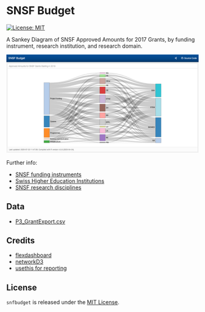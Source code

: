# SNSF Budget
[![License: MIT](https://img.shields.io/github/license/mashape/apistatus.svg)](https://github.com/zambujo/SNFBudget/blob/master/LICENSE)

A Sankey Diagram of SNSF Approved Amounts for 2017 Grants, by funding instrument, research institution, and research domain.

[![screenshot](snfbudget.png)](https://zambujo.github.io/snfbudget/)

Further info:  

* [SNSF funding instruments](http://www.snf.ch/en/funding/selection-guide-for-funding-schemes/overview-of-funding-schemes/Pages/default.aspx)  
* [Swiss Higher Education Institutions](https://www.swissuniversities.ch/en/higher-education-area/recognised-swiss-higher-education-institutions/)  
* [SNSF research disciplines](http://www.snf.ch/SiteCollectionDocuments/allg_disziplinenliste.pdf)

## Data

  - [P3_GrantExport.csv](http://p3.snf.ch/Pages/DataAndDocumentation.aspx) 

## Credits

  - [flexdashboard](https://github.com/rstudio/flexdashboard)  
  - [networkD3](https://christophergandrud.github.io/networkD3/)  
  - [usethis for reporting](https://sharla.party/posts/usethis-for-reporting/)

## License

`snfbudget` is released under the [MIT License](./LICENCE).
